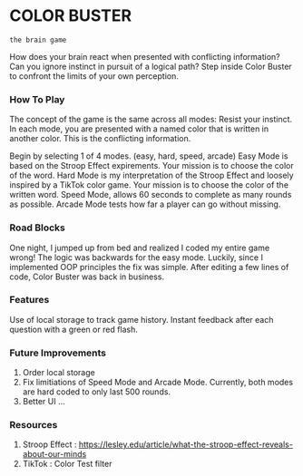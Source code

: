 # COLOR BUSTER
    the brain game

How does your brain react when presented with conflicting information?
Can you ignore instinct in pursuit of a logical path? 
Step inside Color Buster to confront the limits of your own perception.

### How To Play
The concept of the game is the same across all modes: Resist your instinct.
In each mode, you are presented with a named color that is written in another color. This is the conflicting information.

Begin by selecting 1 of 4 modes. (easy, hard, speed, arcade)
Easy Mode is based on the Stroop Effect expirements. Your mission is to choose the color of the word.
Hard Mode is my interpretation of the Stroop Effect and loosely inspired by a TikTok color game. Your mission is to choose the color of the written word.
Speed Mode, allows 60 seconds to complete as many rounds as possible.
Arcade Mode tests how far a player can go without missing.

### Road Blocks
One night, I jumped up from bed and realized I coded my entire game wrong! The logic was backwards for the easy mode. Luckily, since I implemented OOP principles the fix was simple. After editing a few lines of code, Color Buster was back in business. 

### Features
Use of local storage to track game history.
Instant feedback after each question with a green or red flash.

### Future Improvements
1. Order local storage
2. Fix limitiations of Speed Mode and Arcade Mode. Currently, both modes are hard coded to only last 500 rounds. 
3. Better UI ...

### Resources
1. Stroop Effect : https://lesley.edu/article/what-the-stroop-effect-reveals-about-our-minds
2. TikTok : Color Test filter
